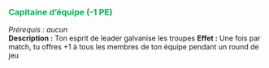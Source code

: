 ### <span style="color:rgb(0, 176, 80)">Capitaine d’équipe (-1 PE)</span>
_Prérequis : aucun_  
**Description :** Ton esprit de leader galvanise les troupes
**Effet :** Une fois par match, tu offres +1 à tous les membres de ton équipe pendant un round de jeu


